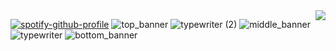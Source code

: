 <img align="right" src="https://komarev.com/ghpvc/?username=w1llgr4h4m&style=plastic&abbreviated=true&color=7C4533&label=౨☆ৎ++++++">

[![spotify-github-profile](https://spotify-github-profile.kittinanx.com/api/view?uid=31kz335wxwqmxnhbanengctquizi&cover_image=true&theme=novatorem&show_offline=false&background_color=521d1d&interchange=false&bar_color=916c6c&bar_color_cover=false)](https://spotify-github-profile.kittinanx.com/api/view?uid=31kz335wxwqmxnhbanengctquizi&redirect=true) 
![top_banner](https://github.com/user-attachments/assets/7acf0a1b-771f-42b0-a603-2bc3641d9983)
![typewriter (2)](https://github.com/user-attachments/assets/0eb663ba-ef3d-4f81-916e-4d584980e37b)
![middle_banner](https://github.com/user-attachments/assets/9f9ab4c9-2728-4d07-bfd5-fc51b2608b24)
![typewriter](https://github.com/user-attachments/assets/3ea81ea8-6108-44fa-a99a-e65bbf49482f)
![bottom_banner](https://github.com/user-attachments/assets/b120cc51-ca62-45bb-97ec-4f782589992a)
